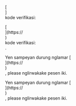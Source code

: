 [<br host>]<br action>kode verifikasi:<br code>

[<br host>](https://<br host>)<br action>kode verifikasi:<br code>.

Yen sampeyan durung nglamar [<br host>](https://<br host>)<br action>, please nglirwakake pesen iki.

Yen sampeyan durung nglamar [<br host>](https://<br host>)<br action>, please nglirwakake pesen iki.
